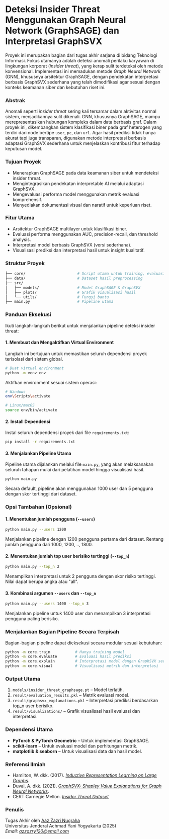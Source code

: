 # Deteksi Insider Threat Menggunakan Graph Neural Network (GraphSAGE) dan Interpretasi GraphSVX
Proyek ini merupakan bagian dari tugas akhir sarjana di bidang Teknologi Informasi. Fokus utamanya adalah deteksi anomali perilaku karyawan di lingkungan korporat (_insider threat_), yang kerap sulit terdeteksi oleh metode konvensional. Implementasi ini memadukan metode _Graph Neural Network_ (GNN), khususnya arsitektur GraphSAGE, dengan pendekatan interpretasi berbasis GraphSVX sederhana yang telah dimodifikasi agar sesuai dengan konteks keamanan siber dan kebutuhan riset ini.

### Abstrak
Anomali seperti _insider threat_ sering kali tersamar dalam aktivitas normal sistem, menjadikannya sulit dikenali. GNN, khususnya GraphSAGE, mampu merepresentasikan hubungan kompleks dalam data berbasis graf. Dalam proyek ini, dikembangkan sistem klasifikasi biner pada graf heterogen yang terdiri dari node bertipe `user`, `pc`, dan `url`. Agar hasil prediksi tidak hanya akurat tapi juga transparan, digunakan metode interpretasi berbasis adaptasi GraphSVX sederhana untuk menjelaskan kontribusi fitur terhadap keputusan model.

### Tujuan Proyek
* Menerapkan GraphSAGE pada data keamanan siber untuk mendeteksi insider threat.
* Mengintegrasikan pendekatan interpretable AI melalui adaptasi GraphSVX.
* Mengevaluasi performa model menggunakan metrik evaluasi komprehensif.
* Menyediakan dokumentasi visual dan naratif untuk keperluan riset.

### Fitur Utama
* Arsitektur GraphSAGE multilayer untuk klasifikasi biner.
* Evaluasi performa menggunakan AUC, precision-recall, dan threshold analysis.
* Interpretasi model berbasis GraphSVX (versi sederhana).
* Visualisasi prediksi dan interpretasi hasil untuk insight kualitatif.

### Struktur Proyek
```bash
├── core/                       # Script utama untuk training, evaluasi, interpretasi, visualisasi
├── data/                       # Dataset hasil preprocessing
├── src/
│   ├── models/                 # Model GraphSAGE & GraphSVX
│   ├── plots/                  # Grafik visualisasi hasil
│   └── utils/                  # Fungsi bantu
├── main.py                     # Pipeline utama
```

### Panduan Eksekusi
Ikuti langkah-langkah berikut untuk menjalankan pipeline deteksi insider threat:
#### 1. Membuat dan Mengaktifkan Virtual Environment
Langkah ini bertujuan untuk memastikan seluruh dependensi proyek terisolasi dari sistem global.
```bash
# Buat virtual environment
python -m venv env
```
Aktifkan environment sesuai sistem operasi:
```bash
# Windows
env\Scripts\activate

# Linux/macOS
source env/bin/activate
```
#### 2. Install Dependensi
Instal seluruh dependensi proyek dari file `requirements.txt`:
```bash
pip install -r requirements.txt
```
#### 3. Menjalankan Pipeline Utama
Pipeline utama dijalankan melalui file `main.py`, yang akan melaksanakan seluruh tahapan mulai dari pelatihan model hingga visualisasi hasil.
```bash
python main.py
```
Secara default, pipeline akan menggunakan 1000 user dan 5 pengguna dengan skor tertinggi dari dataset.
### Opsi Tambahan (Opsional)
#### 1. Menentukan jumlah pengguna (`--users`)
```bash
python main.py --users 1200
```
Menjalankan pipeline dengan 1200 pengguna pertama dari dataset. Rentang jumlah pengguna dari 1000, 1200, .., 1800.
#### 2. Menentukan jumlah top user berisiko tertinggi (`--top_n`)
```bash
python main.py --top_n 2
```
Menampilkan interpretasi untuk 2 pengguna dengan skor risiko tertinggi. Nilai dapat berupa angka atau "all".
#### 3. Kombinasi argumen `--users` dan `--top_n`
```bash
python main.py --users 1400 --top_n 3
```
Menjalankan pipeline untuk 1400 user dan menampilkan 3 interpretasi pengguna paling berisiko.
### Menjalankan Bagian Pipeline Secara Terpisah
Bagian-bagian pipeline dapat dieksekusi secara modular sesuai kebutuhan:
```bash
python -m core.train           # Hanya training model
python -m core.evaluate        # Evaluasi hasil prediksi
python -m core.explain         # Interpretasi model dengan GraphSVX sederhana
python -m core.visual          # Visualisasi metrik dan interpretasi
```
### Output Utama
1. `models/insider_threat_graphsage.pt` – Model terlatih.
2. `result/evaluation_results.pkl` – Metrik evaluasi model.
3. `result/graphsvx_explanations.pkl` – Interpretasi prediksi berdasarkan top\_n user berisiko.
4. `result/visualizations/` – Grafik visualisasi hasil evaluasi dan interpretasi.
### Dependensi Utama
* **PyTorch & PyTorch Geometric** – Untuk implementasi GraphSAGE.
* **scikit-learn** – Untuk evaluasi model dan perhitungan metrik.
* **matplotlib & seaborn** – Untuk visualisasi data dan hasil model.

### Referensi Ilmiah
* Hamilton, W. dkk. (2017). *[Inductive Representation Learning on Large Graphs](https://cs.stanford.edu/people/jure/pubs/graphsage-nips17.pdf)*.
* Duval, A. dkk. (2021). *[GraphSVX: Shapley Value Explanations for Graph Neural Networks](https://arxiv.org/pdf/2104.10482)*.
* CERT Carnegie Mellon. *[Insider Threat Dataset](https://kilthub.cmu.edu/ndownloader/files/24844280)*

### Penulis

Tugas Akhir oleh [Aaz Zazri Nugraha](https://github.com/azzazry) </br>
Universitas Jenderal Achmad Yani Yogyakarta (2025) </br>
*Email: [azzazry120@email.com](mailto:azzazry120@email.com)*
